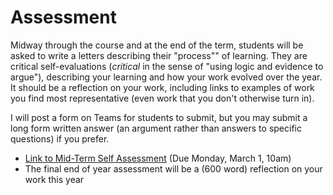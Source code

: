 # Assessment

Midway through the course and at the end of the term, students will be asked to write a letters describing their "process"" of learning. They are critical self-evaluations \(_critical_ in the sense of "using logic and evidence to argue"\), describing your learning and how your work evolved over the year. It should be a reflection on your work, including links to examples of work you find most representative \(even work that you don't otherwise turn in\).

I will post a form on Teams for students to submit, but you may submit a long form written answer \(an argument rather than answers to specific questions\) if you prefer.

* [Link to Mid-Term Self Assessment](https://forms.office.com/Pages/ResponsePage.aspx?id=lRjZagbeXki8UfzhJsyFMHYe4bjIkPJLpePMoYTjyCNUMDFLSk4xTFpJRVBYVTFBSE1OWUNWMkdFMS4u)  \(Due Monday, March 1, 10am\)
* The final end of year assessment will be a \(600 word\) reflection on your work this year



